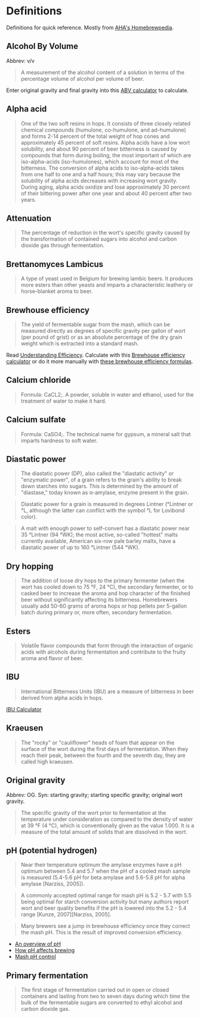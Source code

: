 # Definitions

Definitions for quick reference.
Mostly from [AHA's Homebrewpedia][AHA].

[AHA]: http://wiki.homebrewersassociation.org/BrewingTerms

## Alcohol By Volume

Abbrev: v/v

> A measurement of the alcohol content of a solution in terms of the percentage
> volume of alcohol per volume of beer.

Enter original gravity and final gravity into
this [ABV calculator][abv-calc] to calculate.

[abv-calc]: http://www.brewersfriend.com/abv-calculator/

## Alpha acid

> One of the two soft resins in hops. It consists of three closely related
> chemical compounds (humulone, co-humulone, and ad-humulone) and forms 2-14
> percent of the total weight of hop cones and approximately 45 percent of soft
> resins. Alpha acids have a low wort solubility, and about 90 percent of beer
> bitterness is caused by compounds that form during boiling, the most important
> of which are iso-alpha-acids (iso-humulones), which account for most of the
> bitterness. The conversion of alpha acids to iso-alpha-acids takes from one
> half to one and a half hours; this may vary because the solubility of alpha
> acids decreases with increasing wort gravity. During aging, alpha acids
> oxidize and lose approximately 30 percent of their bittering power after one
> year and about 40 percent after two years.

## Attenuation

> The percentage of reduction in the wort's specific gravity caused by the
> transformation of contained sugars into alcohol and carbon dioxide gas through
> fermentation.

## Brettanomyces Lambicus

> A type of yeast used in Belgium for brewing lambic beers. It produces more
> esters than other yeasts and imparts a characteristic leathery or
> horse-blanket aroma to beer.

## Brewhouse efficiency

> The yield of fermentable sugar from the mash, which can be measured directly
> as degrees of specific gravity per gallon of wort (per pound of grist) or as
> an absolute percentage of the dry grain weight which is extracted into a
> standard mash.

Read [Understanding Efficiency][under].
Calculate with this [Brewhouse efficiency calculator][brew-calc]
or do it more manually with [these brewhouse efficiency formulas][brew-form].

[under]: http://www.braukaiser.com/wiki/index.php?title=Understanding_Efficiency
[brew-calc]: http://www.brewersfriend.com/brewhouse-efficiency/
[brew-form]: http://learn.kegerator.com/brewhouse-efficiency/

## Calcium chloride

> Formula: CaCL2;. A powder, soluble in water and ethanol, used for the
> treatment of water to make it hard.

## Calcium sulfate

> Formula: CaSO4;. The technical name for gypsum, a mineral salt that imparts
> hardness to soft water.

## Diastatic power

> The diastatic power (DP), also called the "diastatic activity" or "enzymatic
> power", of a grain refers to the grain's ability to break down starches into
> sugars. This is determined by the amount of "diastase," today known as
> α-amylase, enzyme present in the grain.

> Diastatic power for a grain is measured in degrees Lintner (°Lintner or °L,
> although the latter can conflict with the symbol °L for Lovibond color).

> A malt with enough power to self-convert has a diastatic power near 35
> °Lintner (94 °WK); the most active, so-called "hottest" malts currently
> available, American six-row pale barley malts, have a diastatic power of up to
> 160 °Lintner (544 °WK).

## Dry hopping

> The addition of loose dry hops to the primary fermenter (when the wort has
> cooled down to 75 °F, 24 °C), the secondary fermenter, or to casked beer to
> increase the aroma and hop character of the finished beer without
> significantly affecting its bitterness. Homebrewers usually add 50-60 grams of
> aroma hops or hop pellets per 5-gallon batch during primary or, more often,
> secondary fermentation.

## Esters

> Volatile flavor compounds that form through the interaction of organic acids
> with alcohols during fermentation and contribute to the fruity aroma and
> flavor of beer.

## IBU

> International Bitterness Units (IBU) are a measure of bitterness in beer
> derived from alpha acids in hops.

[IBU Calculator](http://www.brewersfriend.com/ibu-calculator/)

## Kraeusen

> The "rocky" or "cauliflower" heads of foam that appear on the surface of the
> wort during the first days of fermentation. When they reach their peak,
> between the fourth and the seventh day, they are called high kraeusen.

## Original gravity

Abbrev: OG. Syn: starting gravity; starting specific gravity; original wort
gravity.

> The specific gravity of the wort prior to fermentation at the temperature
> under consideration as compared to the density of water at 39 °F (4 °C), which
> is conventionally given as the value 1.000. It is a measure of the total
> amount of solids that are dissolved in the wort.

## pH (potential hydrogen)

> Near their temperature optimum the amylase enzymes have a pH optimum between
> 5.4 and 5.7 when the pH of a cooled mash sample is measured (5.4-5.6 pH for
> beta amylase and 5.6-5.8 pH for alpha amylase [Narziss, 2005]).

> A commonly accepted optimal range for mash pH is 5.2 - 5.7 with 5.5 being
> optimal for starch conversion activity but many authors report wort and beer
> quality benefits if the pH is lowered into the 5.2 - 5.4 range [Kunze,
> 2007][Narziss, 2005].

> Many brewers see a jump in brewhouse efficiency once they correct the mash pH.
> This is the result of improved conversion efficiency.

* [An overview of pH][ph-1]
* [How pH affects brewing][ph-2]
* [Mash pH control][ph-3]

[ph-1]: http://www.braukaiser.com/wiki/index.php?title=An_Overview_of_pH
[ph-2]: http://www.braukaiser.com/wiki/index.php?title=How_pH_affects_brewing
[ph-3]: http://www.braukaiser.com/wiki/index.php?title=Mash_pH_control

## Primary fermentation

> The first stage of fermentation carried out in open or closed containers and
> lasting from two to seven days during which time the bulk of the fermentable
> sugars are converted to ethyl alcohol and carbon dioxide gas.
